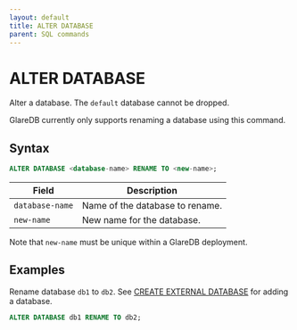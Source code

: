```yaml
---
layout: default
title: ALTER DATABASE
parent: SQL commands
---
```


<!-- markdownlint-disable title-case-style -->

# ALTER DATABASE

<!-- markdownlint-enable title-case-style -->

Alter a database. The `default` database cannot be dropped.

GlareDB currently only supports renaming a database using this command.

## Syntax

```sql
ALTER DATABASE <database-name> RENAME TO <new-name>;
```

| Field           | Description                     |
| --------------- | ------------------------------- |
| `database-name` | Name of the database to rename. |
| `new-name`      | New name for the database.      |

Note that `new-name` must be unique within a GlareDB deployment.

## Examples

Rename database `db1` to `db2`. See [CREATE EXTERNAL DATABASE] for adding a database.

```sql
ALTER DATABASE db1 RENAME TO db2;
```

[CREATE EXTERNAL DATABASE]: {{site.baseurl}}/docs/sql-commands/create-external-database
